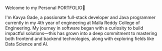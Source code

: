 Welcome to my Personal PORTFOLIO🙌

I'm Kavya Gade, a passionate full-stack developer and Java programmer currently in my 4th year of engineering at Malla Reddy College of Engineering. My journey in software began with a curiosity to build impactful solutions—this has grown into a deep commitment to mastering both frontend and backend technologies, along with exploring fields like Data Science and AI.

